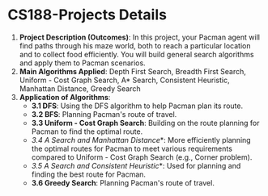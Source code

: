 # CS188-Projects Details

  1. **Project Description (Outcomes)**: In this project, your Pacman agent will find paths through his maze world, both to reach a particular location and to collect food efficiently. You will build general search algorithms and apply them to Pacman scenarios.
  2. **Main Algorithms Applied**: Depth First Search, Breadth First Search, Uniform - Cost Graph Search, A* Search, Consistent Heuristic, Manhattan Distance, Greedy Search
  3. **Application of Algorithms**:
     * **3.1 DFS**: Using the DFS algorithm to help Pacman plan its route.
     * **3.2 BFS**: Planning Pacman's route of travel.
     * **3.3 Uniform - Cost Graph Search**: Building on the route planning for Pacman to find the optimal route.
     * **3.4 A* Search and Manhattan Distance**: More efficiently planning the optimal routes for Pacman to meet various requirements compared to Uniform - Cost Graph Search (e.g., Corner problem).
     * **3.5 A* Search and Consistent Heuristic**: Used for planning and finding the best route for Pacman.
     * **3.6 Greedy Search**: Planning Pacman's route of travel.
